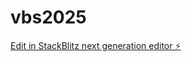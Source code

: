 # vbs2025

[Edit in StackBlitz next generation editor ⚡️](https://stackblitz.com/~/github.com/stanley-project/vbs2025)